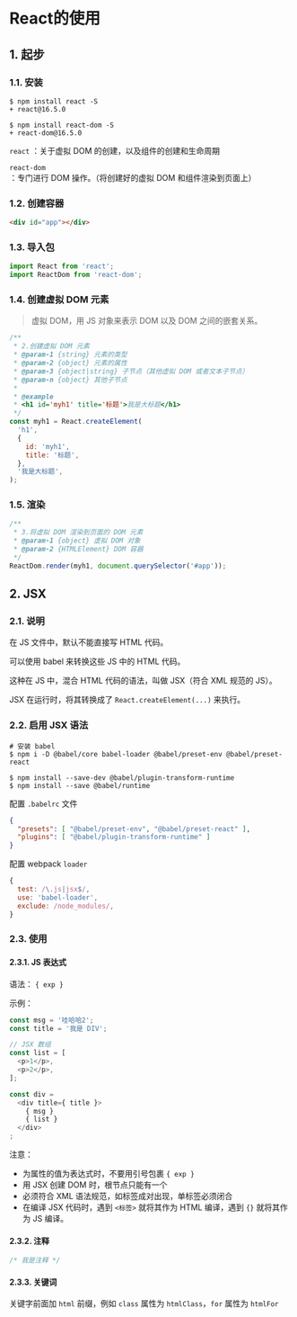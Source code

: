 # React的使用

## 1. 起步

### 1.1. 安装

```shell
$ npm install react -S
+ react@16.5.0

$ npm install react-dom -S
+ react-dom@16.5.0
```

`react` ：关于虚拟 DOM 的创建，以及组件的创建和生命周期

`react-dom` ：专门进行 DOM 操作。（将创建好的虚拟 DOM 和组件渲染到页面上）

### 1.2. 创建容器

```html
<div id="app"></div>
```

### 1.3. 导入包

```javascript
import React from 'react';
import ReactDom from 'react-dom';
```

### 1.4. 创建虚拟 DOM 元素

>虚拟 DOM，用 JS 对象来表示 DOM 以及 DOM 之间的嵌套关系。

```javascript
/**
 * 2.创建虚拟 DOM 元素
 * @param-1 {string} 元素的类型
 * @param-2 {object} 元素的属性
 * @param-3 {object|string} 子节点（其他虚拟 DOM 或者文本子节点）
 * @param-n {object} 其他子节点
 *
 * @example
 * <h1 id='myh1' title='标题'>我是大标题</h1>
 */
const myh1 = React.createElement(
  'h1',
  {
    id: 'myh1',
    title: '标题',
  },
  '我是大标题',
);
```

### 1.5. 渲染

```javascript
/**
 * 3.将虚拟 DOM 渲染到页面的 DOM 元素
 * @param-1 {object} 虚拟 DOM 对象
 * @param-2 {HTMLElement} DOM 容器
 */
ReactDom.render(myh1, document.querySelector('#app'));
```

## 2. JSX

### 2.1. 说明

在 JS 文件中，默认不能直接写 HTML 代码。

可以使用 babel 来转换这些 JS 中的 HTML 代码。

这种在 JS 中，混合 HTML 代码的语法，叫做 JSX（符合 XML 规范的 JS）。

JSX 在运行时，将其转换成了 `React.createElement(...)` 来执行。

### 2.2. 启用 JSX 语法

```shell
# 安装 babel
$ npm i -D @babel/core babel-loader @babel/preset-env @babel/preset-react

$ npm install --save-dev @babel/plugin-transform-runtime
$ npm install --save @babel/runtime
```

配置 `.babelrc` 文件

```json
{
  "presets": [ "@babel/preset-env", "@babel/preset-react" ],
  "plugins": [ "@babel/plugin-transform-runtime" ]
}
```

配置 webpack `loader`

```javascript
{
  test: /\.js|jsx$/,
  use: 'babel-loader',
  exclude: /node_modules/,
}
```

### 2.3. 使用

#### 2.3.1. JS 表达式

语法： `{ exp }`

示例：

```javascript
const msg = '哇哈哈2';
const title = '我是 DIV';

// JSX 数组
const list = [
  <p>1</p>,
  <p>2</p>,
];

const div =
  <div title={ title }>
    { msg }
    { list }
  </div>
;
```

注意：

* 为属性的值为表达式时，不要用引号包裹 `{ exp }`
* 用 JSX 创建 DOM 时，根节点只能有一个
* 必须符合 XML 语法规范，如标签成对出现，单标签必须闭合
* 在编译 JSX 代码时，遇到 `<标签>` 就将其作为 HTML 编译，遇到 `{}` 就将其作为 JS 编译。

#### 2.3.2. 注释

```javascript
/* 我是注释 */
```

#### 2.3.3. 关键词

关键字前面加 `html` 前缀，例如 `class` 属性为 `htmlClass`，`for` 属性为 `htmlFor`